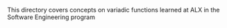 This directory covers concepts on variadic functions learned at ALX in the Software Engineering program
